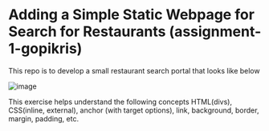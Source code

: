 # Adding a Simple Static Webpage for Search for Restaurants (assignment-1-gopikris)

This repo is to develop a small restaurant search portal that looks like below

![image](https://user-images.githubusercontent.com/7824037/162619066-1111ab6d-4299-4a8f-9894-75bb802a3024.png)

This exercise helps understand the following concepts
HTML(divs), CSS(inline, external), anchor (with target options), link, background, border, margin, padding, etc.

